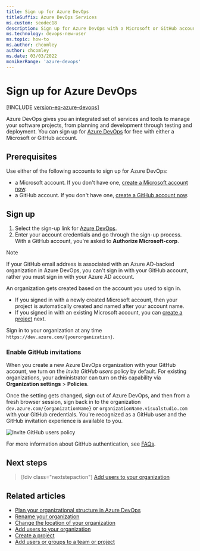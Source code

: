 ```yaml
---
title: Sign up for Azure DevOps
titleSuffix: Azure DevOps Services
ms.custom: seodec18  
description: Sign up for Azure DevOps with a Microsoft or GitHub account.
ms.technology: devops-new-user 
ms.topic: how-to 
ms.author: chcomley
author: chcomley
ms.date: 03/03/2022
monikerRange: 'azure-devops'
---
```


# Sign up for Azure DevOps

[!INCLUDE [version-eq-azure-devops](../includes/version-eq-azure-devops.md)]

Azure DevOps gives you an integrated set of services and tools to manage your software projects, from planning and development through testing and deployment. You can sign up for [Azure DevOps](what-is-azure-devops.md) for free with either a Microsoft or GitHub account.

## Prerequisites

Use either of the following accounts to sign up for Azure DevOps:
- a Microsoft account. If you don't have one, [create a Microsoft account now](https://azure.microsoft.com/services/devops/).
- a GitHub account. If you don't have one, [create a GitHub account now](https://github.com/join).

## Sign up

1. Select the sign-up link for [Azure DevOps](https://azure.microsoft.com/services/devops/).
2. Enter your account credentials and go through the sign-up process. With a GitHub account, you're asked to **Authorize Microsoft-corp**.

> [!NOTE]
> If your GitHub email address is associated with an Azure AD-backed organization in Azure DevOps, you can't sign in with your GitHub account, rather you must sign in with your Azure AD account.

An organization gets created based on the account you used to sign in. 
- If you signed in with a newly created Microsoft account, then your project is automatically created and named after your account name.
- If you signed in with an existing Microsoft account, you can [create a project](../organizations/projects/create-project.md) next.

Sign in to your organization at any time `https://dev.azure.com/{yourorganization}`.

### Enable GitHub invitations

When you create a new Azure DevOps organization with your GitHub account, we turn on the *Invite GitHub users* policy by default. For existing organizations, your administrator can turn on this capability via **Organization settings** > **Policies**. 

Once the setting gets changed, sign out of Azure DevOps, and then from a fresh browser session, sign back in to the organization `dev.azure.com/{organizationName}` or `organizationName.visualstudio.com` with your GitHub credentials. You're recognized as a GitHub user and the GitHub invitation experience is available to you.

![Invite GitHub users policy ](/azure/devops/media/invite-github-users-policy.png)

For more information about GitHub authentication, see [FAQs](../organizations/security/faq-github-authentication.yml).

## Next steps  
 
> [!div class="nextstepaction"]
> [Add users to your organization](../organizations/accounts/add-organization-users.md)

## Related articles

- [Plan your organizational structure in Azure DevOps](plan-your-azure-devops-org-structure.md)
- [Rename your organization](../organizations/accounts/rename-organization.md)
- [Change the location of your organization](../organizations/accounts/change-organization-location.md)
- [Add users to your organization](../organizations/accounts/add-organization-users.md)
- [Create a project](../organizations/projects/create-project.md)
- [Add users or groups to a team or project](../organizations/security/add-users-team-project.md)
